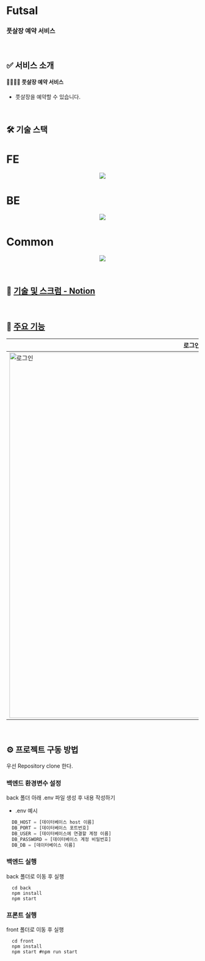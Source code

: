 #  Futsal
### 풋살장 예약 서비스

<br>

## :white_check_mark: 서비스 소개
####  👩‍👩‍👧‍👦 풋살장 예약 서비스
  - 풋살장을 예약할 수 있습니다.

<br>

## 🛠️ 기술 스택

# FE
<p align="center">
  <a href="https://skillicons.dev">
    <img src="https://skillicons.dev/icons?i=js,react,styledcomponents" />
  </a>
</p>

# BE
<p align="center">
  <a href="https://skillicons.dev">
    <img src="https://skillicons.dev/icons?i=nodejs,express,mongodb,aws" />
  </a>
</p>

# Common
<p align="center">
  <a href="https://skillicons.dev">
    <img src="https://skillicons.dev/icons?i=figma,vscode,gitlab" />
  </a>
</p>



<br>

## 📌 [기술 및 스크럼 - Notion](https://www.notion.so/b6d9bea8f4534057b45e9d4df673de82)

<br>

## 🚗 [주요 기능](https://github.com/elicesw2-project2/circuit/wiki/%EC%A3%BC%EC%9A%94-%EA%B8%B0%EB%8A%A5-%EC%86%8C%EA%B0%9C)
|로그인|
|--|
|<img width="956" alt="로그인" src="">|

<br>

## ⚙️ 프로젝트 구동 방법
우선 Repository clone 한다.

### 백엔드 환경변수 설정
back 폴더 아래 .env 파일 생성 후 내용 작성하기
- .env 예시

```javascript
  DB_HOST = [데이터베이스 host 이름]
  DB_PORT = [데이터베이스 포트번호]
  DB_USER = [데이터베이스에 연결할 계정 이름]
  DB_PASSWORD = [데이터베이스 계정 비밀번호]
  DB_DB = [데이터베이스 이름]
```

### 백엔드 실행
back 폴더로 이동 후 실행
```
  cd back
  npm install
  npm start
```

### 프론트 실행
front 폴더로 이동 후 실행
```
  cd front
  npm install
  npm start #npm run start
```
